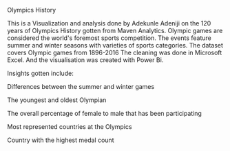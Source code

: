 Olympics History 

This is a Visualization and analysis done by Adekunle Adeniji on the 120 years of Olympics History gotten from Maven Analytics.
Olympic games are considered the world's foremost sports competition. The events feature summer and winter seasons with varieties of sports categories.
The dataset covers Olympic games from 1896-2016
The cleaning was done in Microsoft Excel. And the visualisation was created with Power Bi.

Insights gotten include:

Differences between the summer and winter games

The youngest and oldest Olympian

The overall percentage of female to male that has been participating

Most represented countries at the Olympics 

Country with the highest medal count
